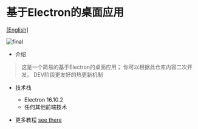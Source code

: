 # 基于Electron的桌面应用

[[English]](README_EN.md)

![final](https://img04.sogoucdn.com/app/a/100520146/b85b791c53709c86622da1876102ba38)

- 介绍
> 这是一个简易的基于Electron的桌面应用； 你可以根据此仓库内容二次开发。 DEV阶段更友好的热更新机制

- 技术栈
  - Electron 16.10.2
  - 任何其他前端技术


- 更多教程
  [see there](https://www.jianshu.com/p/ea0852003209)